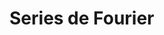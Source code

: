 # Series de Fourier

<!--
## Problemas 6

<iframe src="https://drive.google.com/file/d/11-ID729fs7ZwHYM8yJKY_-kWpksE5jRY/preview" width="640" height="480" allow="autoplay"></iframe>

## Tutorial 6

<iframe src="https://drive.google.com/file/d/1zP2dfisVyMU8017cFtjM6x81m6beXr6N/preview" width="640" height="480" allow="autoplay"></iframe>

## Problemas 7

<iframe src="https://drive.google.com/file/d/1267pAHEmJBmsFIM-XMwKP7dmhFTwm5P1/preview" width="640" height="480" allow="autoplay"></iframe>

## Tutorial 7

Próximamente

-->
